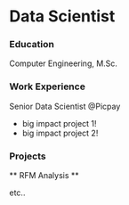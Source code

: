 # Data Scientist

### Education
Computer Engineering, M.Sc.

### Work Experience

Senior Data Scientist @Picpay
- big impact project 1!
- big impact project 2!

### Projects 
** RFM Analysis **

etc..
